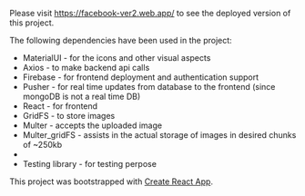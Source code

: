 Please visit https://facebook-ver2.web.app/ to see the deployed version of this project. 

The following dependencies have been used in the project:
- MaterialUI - for the icons and other visual aspects
- Axios - to make backend api calls
- Firebase - for frontend deployment and authentication support
- Pusher - for real time updates from database to the frontend (since mongoDB is not a real time DB)
- React - for frontend
- GridFS - to store images
- Multer - accepts the uploaded image
- Multer_gridFS - assists in the actual storage of images in desired chunks of ~250kb
- 
- Testing library - for testing perpose

This project was bootstrapped with [Create React App](https://github.com/facebook/create-react-app).

